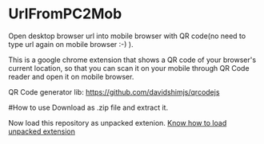 # UrlFromPC2Mob
Open desktop browser url into mobile browser with QR code(no need to type url again on mobile browser :-) ).

This is a google chrome extension that shows a QR code of your browser's current location, so that you can scan it on your mobile through QR Code reader and open it on mobile browser.

QR Code generator lib: https://github.com/davidshimjs/qrcodejs

#How to use
Download as .zip file and extract it.

Now load this repository as unpacked extenion. [Know how to load unpacked extension](https://developer.chrome.com/extensions/getstarted#unpacked)
